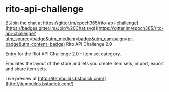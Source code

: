 # rito-api-challenge

[![Join the chat at https://gitter.im/epoch365/rito-api-challenge](https://badges.gitter.im/Join%20Chat.svg)](https://gitter.im/epoch365/rito-api-challenge?utm_source=badge&utm_medium=badge&utm_campaign=pr-badge&utm_content=badge)
Rito API Challenge 2.0

Entry for the Riot API Challenge 2.0 - Item set category.

Emulates the layout of the store and lets you create item sets, import, export and share item sets.

Live preview at [http://itembuilds.bstadick.com/](http://itembuilds.bstadick.com/)
